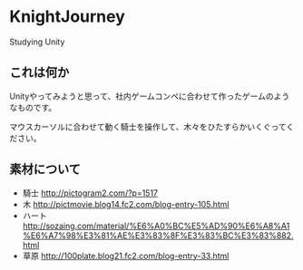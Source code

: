 KnightJourney
=============

Studying Unity

これは何か
----------

Unityやってみようと思って、社内ゲームコンペに合わせて作ったゲームのようなものです。

マウスカーソルに合わせて動く騎士を操作して、木々をひたすらかいくぐってください。

素材について
------------

+ 騎士 http://pictogram2.com/?p=1517
+ 木 http://pictmovie.blog14.fc2.com/blog-entry-105.html
+ ハート http://sozaing.com/material/%E6%A0%BC%E5%AD%90%E6%A8%A1%E6%A7%98%E3%81%AE%E3%83%8F%E3%83%BC%E3%83%882.html
+ 草原 http://100plate.blog21.fc2.com/blog-entry-33.html
